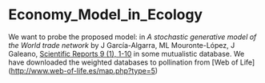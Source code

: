 # Economy_Model_in_Ecology

We want to probe the proposed model: in *A stochastic generative model of the World trade network* by J García-Algarra, ML Mouronte-López, J Galeano, [Scientific Reports 9 (1), 1-10](https://www.nature.com/articles/s41598-019-54979-1) in some mutualistic database. We have downloaded the weighted databases to pollination from [Web of Life] (http://www.web-of-life.es/map.php?type=5)



